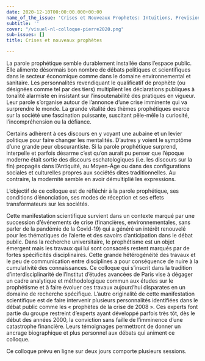 ```yaml
---
date: 2020-12-10T00:00:00.000+00:00
name_of_the_issue: 'Crises et Nouveaux Prophetes: Intuitions, Prevision, Reforme'
subtitle: ''
cover: "/visuel-nl-colloque-pierre2020.png"
sub-issues: []
title: Crises et nouveaux prophètes

---
```

La parole prophétique semble durablement installée dans l’espace public. Elle alimente désormais bon nombre de débats politiques et scientifiques dans le secteur économique comme dans le domaine environnemental et sanitaire. Les personnalités revendiquant le qualificatif de prophète (ou désignées comme tel par des tiers) multiplient les déclarations publiques à tonalité alarmiste en insistant sur l’insoutenabilité des pratiques en vigueur. Leur parole s’organise autour de l’annonce d’une crise imminente qui va surprendre le monde. La grande vitalité des thèmes prophétiques exerce sur la société une fascination puissante, suscitant pêle-mêle la curiosité, l’incompréhension ou la défiance. 

Certains adhèrent à ces discours en y voyant une aubaine et un levier politique pour faire changer les mentalités. D’autres y voient le symptôme d’une grande peur obscurantiste. Si la parole prophétique surprend, interpelle et parfois désarme c’est qu’on aurait pu penser que l’époque moderne était sortie des discours eschatologiques (i.e. les discours sur la fin) propagés dans l’Antiquité, au Moyen-Âge ou dans des configurations sociales et culturelles propres aux sociétés dites traditionnelles. Au contraire, la modernité semble en avoir démultiplié les expressions.

L’objectif de ce colloque est de réfléchir à la parole prophétique, ses conditions d’énonciation, ses modes de réception et ses effets transformateurs sur les sociétés.

Cette manifestation scientifique survient dans un contexte marqué par une succession d’événements de crise (financières, environnementales, sans parler de la pandémie de la Covid-19) qui a généré un intérêt renouvelé pour les thématiques de l’alerte et des savoirs d’anticipation dans le débat public. Dans la recherche universitaire, le prophétisme est un objet émergent mais les travaux qui lui sont consacrés restent marqués par de fortes spécificités disciplinaires. Cette grande hétérogénéité des travaux et le peu de communication entre disciplines a pour conséquence de nuire à la cumulativité des connaissances. Ce colloque qui s’inscrit dans la tradition d’interdisciplinarité de l’Institut d’études avancées de Paris vise à dégager un cadre analytique et méthodologique commun aux études sur le prophétisme et à faire évoluer ces travaux aujourd’hui disparates en un domaine de recherche spécifique. L’autre originalité de cette manifestation scientifique est de faire intervenir plusieurs personnalités identifiées dans le débat public comme les « prophètes de la crise de 2008 ». Ces experts font partie du groupe restreint d’experts ayant développé parfois très tôt, dès le début des années 2000, la conviction sans faille de l’imminence d’une catastrophe financière. Leurs témoignages permettront de donner un ancrage biographique et plus personnel aux débats qui animent ce colloque.

Ce colloque prévu en ligne sur deux jours comporte plusieurs sessions.